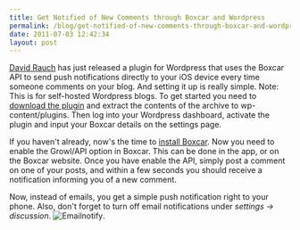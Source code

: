 ```yaml
---
title: Get Notified of New Comments through Boxcar and Wordpress
permalink: /blog/get-notified-of-new-comments-through-boxcar-and-wordpress/
date: 2011-07-03 12:42:34
layout: post
---
```


[David Rauch](http://daver.at) has just released a plugin for Wordpress that uses the Boxcar API to send push notifications directly to your iOS device every time someone comments on your blog. And setting it up is really simple. Note: This is for self-hosted Wordpress blogs.  To get started you need to [download the plugin](http://daver.at/wp-content/uploads/2011-01-wp-comment-push.zip) and extract the contents of the archive to wp-content/plugins. Then log into your Wordpress dashboard, activate the plugin and input your Boxcar details on the settings page. 

If you haven't already, now's the time to [install Boxcar](http://boxcar.io). Now you need to enable the Growl/API option in Boxcar. This can be done in the app, or on the Boxcar website. Once you have enable the API, simply post a comment on one of your posts, and within a few seconds you should receive a notification informing you of a new comment. 

Now, instead of emails, you get a simple push notification right to your phone. Also, don't forget to turn off email notifications under _settings → discussion_. ![Emailnotify](http://therobb.com/wp-content/uploads/2011-07-emailnotify.png).

